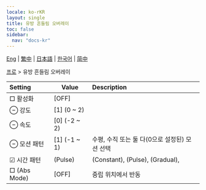 ```yaml
---
locale: ko-rKR
layout: single
title: 유방 흔들림 오버레이
toc: false
sidebar:
  nav: "docs-kr"
---
```

[Eng](/dancexr/menu/2025.4/actor/shake_boobs_overlay) | [繁中](/tw/dancexr/menu/2025.4/actor/shake_boobs_overlay) | [日本語](/jp/dancexr/menu/2025.4/actor/shake_boobs_overlay) | [한국어](/kr/dancexr/menu/2025.4/actor/shake_boobs_overlay) | [简中](/zh/dancexr/menu/2025.4/actor/shake_boobs_overlay)

[프로](../menu#프로) > 유방 흔들림 오버레이



| Setting | Value | Description |
| :--- | --- | :--- |
|  □ 활성화| [OFF] | 
|  ⊖ 강도| [1] (0 ~ 2) | 
|  ⊖ 속도| [0] (-2 ~ 2) | 
|  ⊖ 모션 패턴| [1] (-1 ~ 1) | 수평, 수직 또는 둘 다(0으로 설정된) 모션 선택
| ☑ 시간 패턴| (Pulse) | (Constant), (Pulse), (Gradual), 
|  □ (Abs Mode)| [OFF] | 중립 위치에서 반동
